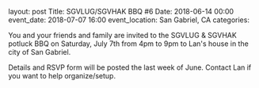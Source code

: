 layout: post
Title: SGVLUG/SGVHAK BBQ #6
Date: 2018-06-14 00:00
event_date: 2018-07-07 16:00
event_location: San Gabriel, CA
categories: 

You and your friends and family are invited to the SGVLUG & SGVHAK potluck BBQ on Saturday, July 7th from 4pm to 9pm to Lan's house in the city of San Gabriel. 

Details and RSVP form will be posted the last week of June.  Contact Lan if you want to help organize/setup.
